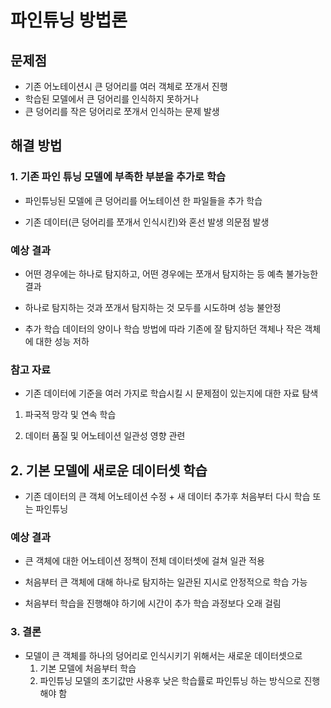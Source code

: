 # 파인튜닝 방법론

## 문제점
  - 기존 어노테이션시 큰 덩어리를 여러 객체로 쪼개서 진행
  - 학습된 모델에서 큰 덩어리를 인식하지 못하거나
  - 큰 덩어리를 작은 덩어리로 쪼개서 인식하는 문제 발생

## 해결 방법

### 1. 기존 파인 튜닝 모델에 부족한 부분을 추가로 학습

- 파인튜닝된 모델에 큰 덩어리를 어노테이션 한 파일들을 추가 학습
  
- 기존 데이터(큰 덩어리를 쪼개서 인식시킨)와 혼선 발생 의문점 발생

### 예상 결과
- 어떤 경우에는 하나로 탐지하고, 어떤 경우에는 쪼개서 탐지하는 등 예측 불가능한 결과
  
- 하나로 탐지하는 것과 쪼개서 탐지하는 것 모두를 시도하며 성능 불안정
  
- 추가 학습 데이터의 양이나 학습 방법에 따라 기존에 잘 탐지하던 객체나 작은 객체에 대한 성능 저하

### 참고 자료

- 기존 데이터에 기준을 여러 가지로 학습시킬 시 문제점이 있는지에 대한 자료 탐색
  
1. 파국적 망각 및 연속 학습
   
2. 데이터 품질 및 어노테이션 일관성 영향 관련
     
## 2. 기본 모델에 새로운 데이터셋 학습

- 기존 데이터의 큰 객체 어노테이션 수정 + 새 데이터 추가후 처음부터 다시 학습 또는 파인튜닝

### 예상 결과
- 큰 객체에 대한 어노테이션 정책이 전체 데이터셋에 걸쳐 일관 적용
  
- 처음부터 큰 객체에 대해 하나로 탐지하는 일관된 지시로 안정적으로 학습 가능

- 처음부터 학습을 진행해야 하기에 시간이 추가 학습 과정보다 오래 걸림

### 3. 결론
- 모델이 큰 객체를 하나의 덩어리로 인식시키기 위해서는 새로운 데이터셋으로
  1. 기본 모델에 처음부터 학습
  2. 파인튜닝 모델의 초기값만 사용후 낮은 학습률로 파인튜닝
하는 방식으로 진행해야 함
  

